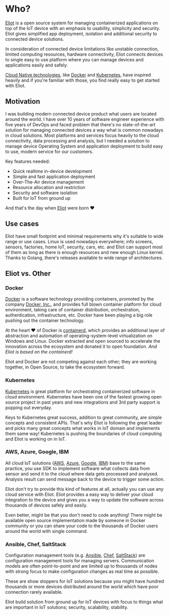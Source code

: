 
# Who?

[Eliot](https://github.com/ernoaapa/eliot) is a open source system for managing containerized applications on top of the IoT device with an emphasis to usability, simplicity and security. Eliot gives simplified app deployment, isolation and additional security to connected device solutions.

In consideration of connected device limitations like unstable connection, limited computing resources, hardware connectivity, Eliot connects devices to single easy to use platform where you can manage devices and applications easily and safely.

[Cloud Native technologies](https://www.cncf.io/), like [Docker](https://www.docker.com) and [Kubernetes](https://www.kubernetes.io), have inspired heavily and if you're familiar with those, you find really easy to get started with Eliot.

## Motivation

I was building modern connected device product what users are located around the world. 
I have over 10 years of software engineer experience with five years of DevOps and faced problem that there's no state-of-the-art solution for managing connected devices a way what is common nowadays in cloud solutions. 
Most platforms and services focus heavily to the cloud connectivity, data processing and analysis, but I needed a solution to manage device Operating System and application deployment to build easy to use, modern service for our customers.

Key features needed:
- Quick realtime in-device development
- Simple and fast application deployment
- Over-The-Air device management
- Resource allocation and restriction
- Security and software isolation
- Built for IoT from ground up

And that's the day when [Eliot](https://github.com/ernoaapa/eliot) were born ❤︎

## Use cases

Eliot have small footprint and minimal requirements why it's suitable to wide range or use cases.
Linux is used nowadays everywhere; info screens, sensors, factories, home IoT, security, cars, etc. and Eliot can support most of them as long as there is enough resources and new enough Linux kernel. Thanks to Golang, there's releases available to wide range of architectures.

## Eliot vs. Other

### Docker

[Docker](https://www.docker.com) is a software technology providing containers, promoted by the company [Docker, Inc.](http://www.docker.com/company), and provides full blown container platform for cloud environment, taking care of container distribution, orchestration, authentication, infrastructure, etc. Docker have been playing a big role pushing out the container technology.

At the heart ❤︎ of Docker is [containerd](https://containerd.io), which provides an additional layer of abstraction and automation of operating-system-level virtualization on Windows and Linux. Docker extracted and open sourced to accelerate the innovation across the ecosystem and donated it to open foundation. _And Eliot is based on the containerd!_

Eliot and Docker are not competing against each other; they are working together, in Open Source, to take the ecosystem forward.

### Kubernetes

[Kubernetes](https://www.kubernetes.io) is great platform for orchestrating containerized software in cloud environment. Kubernetes have been one of the fastest growing open source project in past years and new integrations and 3rd party support is popping out everyday.

Keys to Kubernetes great success, addition to great community, are simple concepts and consistent APIs.
That's why Eliot is following the great leader and picks many great concepts what works in IoT domain and implements them same way!
Kubernetes is pushing the boundaries of cloud computing and Eliot is working on in IoT.

### AWS, Azure, Google, IBM
All cloud IoT solutions ([AWS](https://aws.amazon.com/iot/), [Azure](https://azure.microsoft.com/en-us/suites/iot-suite/), [Google](https://cloud.google.com/solutions/iot/), [IBM](https://www.ibm.com/internet-of-things)) base to the same practice, you use SDK to implement software what collects data from sensor and send it to the cloud where data gets processed and analysed. Analysis result can send message back to the device to trigger some action.

Eliot don't try to provide this kind of features at all, actually you can use any cloud service with Eliot.
Eliot provides a easy way to deliver your cloud integration to the device and gives you a way to update the software across thousands of devices safely and easily.

Even better, might be that you don't need to code anything! There might be available open source implementation made by someone in Docker community or you can share your code to the thousands of Docker users around the world with single command.

### Ansible, Chef, SaltStack

Configuration management tools (e.g. [Ansible](https://www.ansible.com), [Chef](https://www.chef.io), [SaltStack](https://saltstack.com/)) are configuration management tools for managing servers. Communication models are often point-to-point and are limited up to thousands of nodes with strong focus to make configuration changes as real time as possible.

These are show stoppers for IoT solutions because you might have hundred thousands or more devices distributed around the world which have poor connection rarely available.

Eliot build solution from ground up for IoT devices with focus to things what are important in IoT solutions; security, scalability, stability.